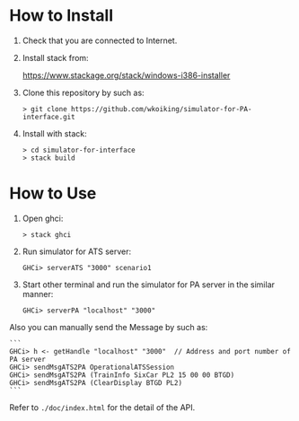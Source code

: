 ﻿# How to Install

1. Check that you are connected to Internet.

2. Install stack from:

    <https://www.stackage.org/stack/windows-i386-installer>

3. Clone this repository by such as:

    ```
    > git clone https://github.com/wkoiking/simulator-for-PA-interface.git
    ```

4. Install with stack:

    ```
    > cd simulator-for-interface
    > stack build
    ```

# How to Use

1. Open ghci:

    ```
    > stack ghci
    ```

2. Run simulator for ATS server:

    ```
    GHCi> serverATS "3000" scenario1
    ```

3. Start other terminal and run the simulator for PA server in the similar manner:

    ```
    GHCi> serverPA "localhost" "3000"
    ```

Also you can manually send the Message by such as:

    ```
    GHCi> h <- getHandle "localhost" "3000"  // Address and port number of PA server
    GHCi> sendMsgATS2PA OperationalATSSession
    GHCi> sendMsgATS2PA (TrainInfo SixCar PL2 15 00 00 BTGD)
    GHCi> sendMsgATS2PA (ClearDisplay BTGD PL2)
    ```

Refer to `./doc/index.html` for the detail of the API.
